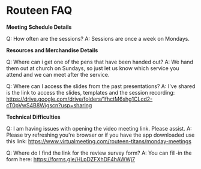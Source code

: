 # Routeen FAQ



**Meeting Schedule Details**

Q: How often are the sessions?
A: Sessions are once a week on Mondays.



**Resources and Merchandise Details**

Q: Where can i get one of the pens that have been handed out?
A: We hand them out at church on Sundays, so just let us know which service you attend and we can meet after the service.

Q: Where can I access the slides from the past presentations?
A: I've shared is the link to access the slides, templates and the session recording: https://drive.google.com/drive/folders/1fhctM6shg1CLcd2-cT0pVwS4B8Wigscn?usp=sharing 



**Technical Difficulties**

Q: I am having issues with opening the video meeting link. Please assist.
A: Please try refreshing you're browser or if you have the app downloaded use this link: https://www.virtualmeeting.com/routeen-titans/monday-meetings


Q: Where do I find the link for the review survey form?
A: You can fill-in the form here: https://forms.gle/HLpDZFXhDF4hAWWj7
